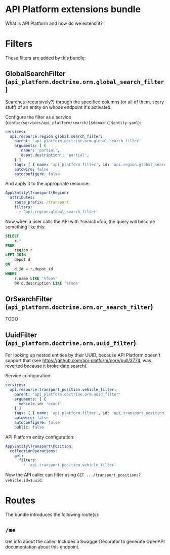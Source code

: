# API Platform extensions bundle
What is API Platform and how do we extend it?

# Filters
These filters are added by this bundle:

## GlobalSearchFilter (`api_platform.doctrine.orm.global_search_filter`)
Searches (recursively?) through the specified columns (or all of them, scary stuff) of an entity on whose endpoint it's activated.

Configure the filter as a service (`config/services/api_platform/search/[$domain/]$entity.yaml`):
```yaml
services:
  api.resource.region.global.search_filter:
    parent: 'api_platform.doctrine.orm.global_search_filter'
    arguments: [ {
      'name': 'partial',
      'depot.description': 'partial',
    } ]
    tags: [ { name: 'api_platform.filter', id: 'api.region.global_search_filter' } ]
    autowire: false
    autoconfigure: false
```

And apply it to the appropriate resource:
```yaml
App\Entity\Transport\Region:
  attributes:
    route_prefix: /transport
    filters:
      - 'api.region.global_search_filter'
```

Now when a user calls the API with ?search=foo, the query will become something like this:

```sql
SELECT 
    r.*
FROM 
    region r
LEFT JOIN
    depot d
ON
    d.id = r.depot_id
WHERE
    r.name LIKE '%foo%' 
    OR d.description LIKE '%foo%'
```

## OrSearchFilter (`api_platform.doctrine.orm.or_search_filter`)
TODO

## UuidFilter (`api_platform.doctrine.orm.uuid_filter`)
For looking up nested entities by their UUID, because API Platform doesn't support that (see https://github.com/api-platform/core/pull/3774, was reverted because it broke date search).

Service configuration:
```yaml
services:
  api.resource.transport_position.vehicle_filter:
    parent: 'api_platform.doctrine.orm.uuid_filter'
    arguments: [ {
      vehicle.id: 'exact'
    } ]
    tags: [ { name: 'api_platform.filter', id: 'api.transport_position.vehicle_filter' } ]
    autowire: false
    autoconfigure: false
    public: false
```

API Platform entity configuration:
```yaml
App\Entity\Transport\Position:
  collectionOperations:
    get:
      filters:
        - 'api.transport_position.vehicle_filter'
```

Now the API caller can filter using `GET .../transport_positions?vehicle.id=$uuid`.

# Routes
The bundle introduces the following route(s):

## `/me`
Get info about the caller. Includes a SwaggerDecorator to generate OpenAPI documentation about this endpoint.
